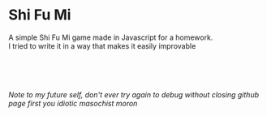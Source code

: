 <h1>Shi Fu Mi</h1>
<p>A simple Shi Fu Mi game made in Javascript for a homework. <br>
  I tried to write it in a way that makes it easily improvable</p>
<br>
<br>
<br>
<p><em>Note to my future self, don't ever try again to debug without closing github page first you idiotic masochist moron</em></p>

